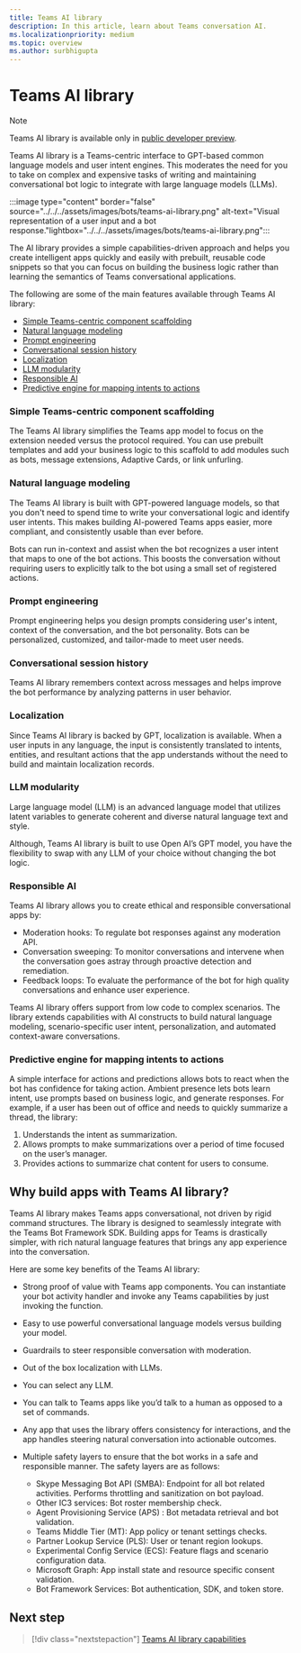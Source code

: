 ```yaml
---
title: Teams AI library
description: In this article, learn about Teams conversation AI.
ms.localizationpriority: medium
ms.topic: overview
ms.author: surbhigupta
---
```


# Teams AI library

> [!NOTE]
>
> Teams AI library is available only in [public developer preview](~/resources/dev-preview/developer-preview-intro.md).

Teams AI library is a Teams-centric interface to GPT-based common language models and user intent engines. This moderates the need for you to take on complex and expensive tasks of writing and maintaining conversational bot logic to integrate with large language models (LLMs).

:::image type="content" border="false" source="../../../assets/images/bots/teams-ai-library.png" alt-text="Visual representation of a user input and a bot response."lightbox="../../../assets/images/bots/teams-ai-library.png":::

The AI library provides a simple capabilities-driven approach and helps you create intelligent apps quickly and easily with prebuilt, reusable code snippets so that you can focus on building the business logic rather than learning the semantics of Teams conversational applications.

The following are some of the main features available through Teams AI library:

* [Simple Teams-centric component scaffolding](#simple-teams-centric-component-scaffolding)
* [Natural language modeling](#natural-language-modeling)
* [Prompt engineering](#prompt-engineering)
* [Conversational session history](#conversational-session-history)
* [Localization](#localization)
* [LLM modularity](#llm-modularity)
* [Responsible AI](#responsible-ai)
* [Predictive engine for mapping intents to actions](#predictive-engine-for-mapping-intents-to-actions)

### Simple Teams-centric component scaffolding

The Teams AI library simplifies the Teams app model to focus on the extension needed versus the protocol required. You can use prebuilt templates and add your business logic to this scaffold to add modules such as bots, message extensions, Adaptive Cards, or link unfurling.

### Natural language modeling

The Teams AI library is built with GPT-powered language models, so that you don't need to spend time to write your conversational logic and identify user intents. This makes building AI-powered Teams apps easier, more compliant, and consistently usable than ever before.

Bots can run in-context and assist when the bot recognizes a user intent that maps to one of the bot actions. This boosts the conversation without requiring users to explicitly talk to the bot using a small set of registered actions.

### Prompt engineering

Prompt engineering helps you design prompts considering user's intent, context of the conversation, and the bot personality. Bots can be personalized, customized, and tailor-made to meet user needs.

### Conversational session history

Teams AI library remembers context across messages and helps improve the bot performance by analyzing patterns in user behavior.

### Localization

Since Teams AI library is backed by GPT, localization is available. When a user inputs in any language, the input is consistently translated to intents, entities, and resultant actions that the app understands without the need to build and maintain localization records.

### LLM modularity

Large language model (LLM) is an advanced language model that utilizes latent variables to generate coherent and diverse natural language text and style.

Although, Teams AI library is built to use Open AI’s GPT model, you have the flexibility to swap with any LLM of your choice without changing the bot logic.

### Responsible AI

Teams AI library allows you to create ethical and responsible conversational apps by:

* Moderation hooks: To regulate bot responses against any moderation API.
* Conversation sweeping: To monitor conversations and intervene when the conversation goes astray through proactive detection and remediation.
* Feedback loops: To evaluate the performance of the bot for high quality conversations and enhance user experience.

Teams AI library offers support from low code to complex scenarios. The library extends capabilities with AI constructs to build natural language modeling, scenario-specific user intent, personalization, and automated context-aware conversations.

### Predictive engine for mapping intents to actions  

A simple interface for actions and predictions allows bots to react when the bot has confidence for taking action. Ambient presence lets bots learn intent, use prompts based on business logic, and generate responses. For example, if a user has been out of office and needs to quickly summarize a thread, the library:

1. Understands the intent as summarization.
1. Allows prompts to make summarizations over a period of time focused on the user’s manager.
1. Provides actions to summarize chat content for users to consume.

## Why build apps with Teams AI library?

Teams AI library makes Teams apps conversational, not driven by rigid command structures. The library is designed to seamlessly integrate with the Teams Bot Framework SDK. Building apps for Teams is drastically simpler, with rich natural language features that brings any app experience into the conversation.

Here are some key benefits of the Teams AI library:

* ​Strong proof of value with Teams app components​. You can instantiate your bot activity handler and invoke any Teams capabilities by just invoking the function.

* ​Easy to use powerful conversational language models versus building your model​.

* ​Guardrails to steer responsible conversation with moderation​.

* ​Out of the box localization with LLMs.

* You can select any LLM.

* ​You can talk to Teams apps like you’d talk to a human as opposed to a set of commands​.

* ​Any app that uses the library offers consistency for interactions, and the app handles steering natural conversation into actionable outcomes.

* Multiple safety layers to ensure that the bot works in a safe and responsible manner. The safety layers are as follows:

  * Skype Messaging Bot API (SMBA): Endpoint for all bot related activities. Performs throttling and sanitization on bot payload.
  * Other IC3 services: Bot roster membership check.
  * Agent Provisioning Service (APS) : Bot metadata retrieval and bot validation.
  * Teams Middle Tier (MT): App policy or tenant settings checks.
  * Partner Lookup Service (PLS): User or tenant region lookups.
  * Experimental Config Service (ECS): Feature flags and scenario configuration data.
  * Microsoft Graph: App install state and resource specific consent validation.
  * Bot Framework Services: Bot authentication, SDK, and token store.

<!-- ## Bots Architecture overview

The bot framework using Teams AI library requires the following:

* Support to OAuth S2S
* Adherence to Activity schema for reading and writing JSON documents
* Invoking Rest APIs to determine additional context required to handle a user's message, such as Azure Active Directory (Azure AD) ID and UPN of the user the bot is interacting with. -->

## Next step

> [!div class="nextstepaction"]
> [Teams AI library capabilities](how-conversation-ai-core-capabilities.md)
